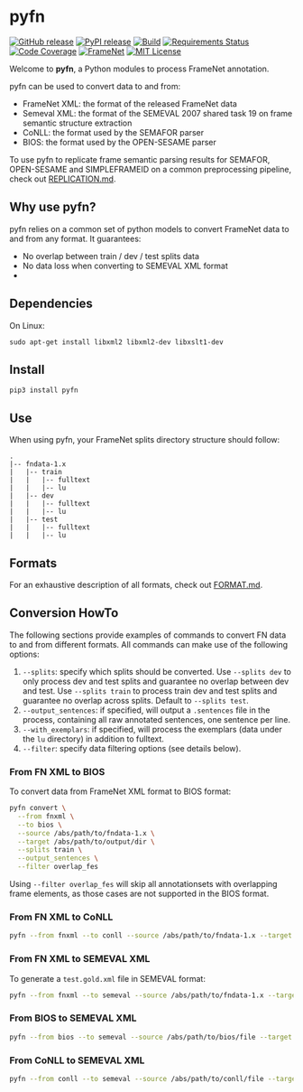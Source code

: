 # pyfn
[![GitHub release][release-image]][release-url]
[![PyPI release][pypi-image]][pypi-url]
[![Build][travis-image]][travis-url]
[![Requirements Status][req-image]][req-url]
[![Code Coverage][coverage-image]][coverage-url]
[![FrameNet][framenet-image]][framenet-url]
[![MIT License][license-image]][license-url]

Welcome to **pyfn**, a Python modules to process FrameNet annotation.

pyfn can be used to convert data to and from:
- FrameNet XML: the format of the released FrameNet data
- Semeval XML: the format of the SEMEVAL 2007 shared task 19 on frame semantic structure extraction
- CoNLL: the format used by the SEMAFOR parser
- BIOS: the format used by the OPEN-SESAME parser

To use pyfn to replicate frame semantic parsing results for SEMAFOR,
OPEN-SESAME and SIMPLEFRAMEID on a common preprocessing pipeline,
check out [REPLICATION.md](REPLICATION.md).

## Why use pyfn?
pyfn relies on a common set of python models to convert FrameNet data to
and from any format. It guarantees:
- No overlap between train / dev / test splits data
- No data loss when converting to SEMEVAL XML format
-

## Dependencies
On Linux:
```
sudo apt-get install libxml2 libxml2-dev libxslt1-dev
```

## Install
```
pip3 install pyfn
```

## Use
When using pyfn, your FrameNet splits directory structure should follow:
```
.
|-- fndata-1.x
|   |-- train
|   |   |-- fulltext
|   |   |-- lu
|   |-- dev
|   |   |-- fulltext
|   |   |-- lu
|   |-- test
|   |   |-- fulltext
|   |   |-- lu
```

## Formats
For an exhaustive description of all formats, check out [FORMAT.md](FORMAT.md).

## Conversion HowTo
The following sections provide examples of commands to convert FN data
to and from different formats. All commands can make use of the following options:
1. `--splits`: specify which splits should be converted. Use `--splits dev`
to only process dev and test splits and guarantee no overlap between
dev and test. Use `--splits train` to process train dev and test splits and
guarantee no overlap across splits. Default to `--splits test`.
2. `--output_sentences`: if specified, will output a `.sentences` file
in the process, containing all raw annotated sentences, one sentence per line.
3. `--with_exemplars`: if specified, will process the exemplars (data under
the `lu` directory) in addition to fulltext.
4. `--filter`: specify data filtering options (see details below).

### From FN XML to BIOS
To convert data from FrameNet XML format to BIOS format:
```bash
pyfn convert \
  --from fnxml \
  --to bios \
  --source /abs/path/to/fndata-1.x \
  --target /abs/path/to/output/dir \
  --splits train \
  --output_sentences \
  --filter overlap_fes
```
Using `--filter overlap_fes` will skip all annotationsets with overlapping
frame elements, as those cases are not supported in the BIOS format.


### From FN XML to CoNLL
```bash
pyfn --from fnxml --to conll --source /abs/path/to/fndata-1.x --target /abs/path/to/output/dir
```

### From FN XML to SEMEVAL XML
To generate a `test.gold.xml` file in SEMEVAL format:
```bash
pyfn --from fnxml --to semeval --source /abs/path/to/fndata-1.x --target /abs/path/to/output/dir --splits test
```

### From BIOS to SEMEVAL XML
```bash
pyfn --from bios --to semeval --source /abs/path/to/bios/file --target /abs/path/to/output/dir
```

### From CoNLL to SEMEVAL XML
```bash
pyfn --from conll --to semeval --source /abs/path/to/conll/file --target /abs/path/to/output/dir
```

[release-image]:https://img.shields.io/github/release/akb89/pyfn.svg?style=flat-square
[release-url]:https://github.com/akb89/pyfn/releases/latest
[pypi-image]:https://img.shields.io/pypi/v/pyfn.svg?style=flat-square
[pypi-url]:https://github.com/akb89/pyfn/releases/latest
[travis-image]:https://img.shields.io/travis/akb89/pyfn.svg?style=flat-square
[travis-url]:https://travis-ci.org/akb89/pyfn
[coverage-image]:https://img.shields.io/coveralls/akb89/pyfn/master.svg?style=flat-square
[coverage-url]:https://coveralls.io/github/akb89/pyfn?branch=master
[framenet-image]:https://img.shields.io/badge/framenet-1.5%E2%87%A1-blue.svg?style=flat-square
[framenet-url]:https://framenet.icsi.berkeley.edu/fndrupal
[license-image]:http://img.shields.io/badge/license-MIT-000000.svg?style=flat-square
[license-url]:LICENSE.txt
[req-url]:https://requires.io/github/akb89/pyfn/requirements/?branch=master
[req-image]:https://img.shields.io/requires/github/akb89/pyfn.svg?style=flat-square
